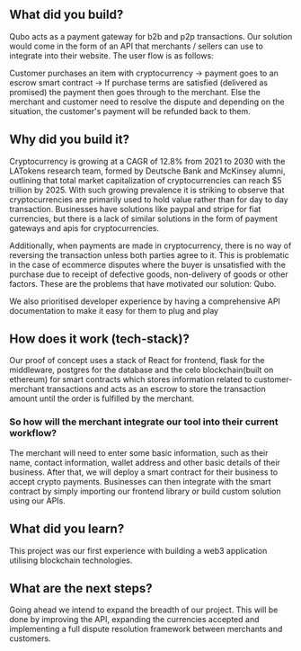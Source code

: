 ## What did you build?
Qubo acts as a payment gateway for b2b and p2p transactions. Our solution would come in the form of an API that merchants / sellers can use to integrate into their website. The user flow is as follows:

Customer purchases an item with cryptocurrency → payment goes to an escrow smart contract → If purchase terms are satisfied (delivered as promised) the payment then goes through to the merchant. Else the merchant and customer need to resolve the dispute and depending on the situation, the customer's payment will be refunded back to them.

## Why did you build it?
Cryptocurrency is growing at a CAGR of 12.8% from 2021 to 2030 with the LATokens research team, formed by Deutsche Bank and McKinsey alumni, outlining that total market capitalization of cryptocurrencies can reach $5 trillion by 2025. With such growing prevalence it is striking to observe that cryptocurrencies are primarily used to hold value rather than for day to day transaction. Businesses have solutions like paypal and stripe for fiat currencies, but there is a lack of similar solutions in the form of payment gateways and apis for cryptocurrencies.

Additionally, when payments are made in cryptocurrency, there is no way of reversing the transaction unless both parties agree to it. This is problematic in the case of ecommerce disputes where the buyer is unsatisfied with the purchase due to receipt of defective goods, non-delivery of goods or other factors. These are the problems that have motivated our solution: Qubo.

We also prioritised developer experience by having a comprehensive API documentation to make it easy for them to plug and play 

## How does it work (tech-stack)?
Our proof of concept uses a stack of React for frontend, flask for the middleware, postgres for the database and the celo blockchain(built on ethereum) for smart contracts which stores information related to customer-merchant transactions and acts as an escrow to store the transaction amount until the order is fulfilled by the merchant.

### So how will the merchant integrate our tool into their current workflow?
The merchant will need to enter some basic information, such as their name, contact information, wallet address and other basic details of their business. After that, we will deploy a smart contract for their business to accept crypto payments. Businesses can then integrate with the smart contract by simply importing our frontend library or build custom solution using our APIs.

## What did you learn?
This project was our first experience with building a web3 application utilising blockchain technologies. 

## What are the next steps?
Going ahead we intend to expand the breadth of our project. This will be done by improving the API, expanding the currencies accepted and implementing a full dispute resolution framework between merchants and customers.

